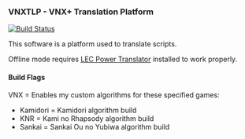### VNXTLP - VNX+ Translation Platform
[![Build Status](https://ci.appveyor.com/api/projects/status/github/marcussacana/VNXTLP?branch=master&retina=true)](https://ci.appveyor.com/project/marcussacana/vnxtlp)

This software is a platform used to translate scripts.

Offline mode requires [LEC Power Translator](https://www.lec.com/power-translator-software.asp) installed to work properly.

#### Build Flags

VNX = Enables my custom algorithms for these specified games:
- Kamidori = Kamidori algorithm build
- KNR = Kami no Rhapsody algorithm build
- Sankai = Sankai Ou no Yubiwa algorithm build